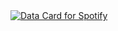 
<a href="https://data-card-for-spotify.herokuapp.com/card?user_id=31aec54igp4znybywzumpehfnh6y">
  <img src="https://data-card-for-spotify.herokuapp.com/api/card?user_id=31aec54igp4znybywzumpehfnh6y" alt="Data Card for Spotify">
</a>
